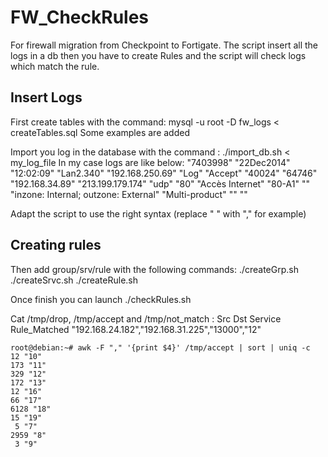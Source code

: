 
# FW_CheckRules

For firewall migration from Checkpoint to Fortigate.
The script insert all the logs in a db then you have to create Rules and the script will check logs which match the rule.

## Insert Logs
First create tables with the command:
    mysql -u root -D fw_logs < createTables.sql
Some examples are added 

Import you log in the database with the command : 
    ./import_db.sh < my_log_file
In my case logs are like below:
    "7403998" "22Dec2014" "12:02:09" "Lan2.340" "192.168.250.69" "Log" "Accept" "40024" "64746" "192.168.34.89" "213.199.179.174" "udp" "80" "Accès Internet" "80-A1" "" "inzone: Internal; outzone: External" "Multi-product" "" ""

Adapt the script to use the right syntax (replace " " with "," for example)

## Creating rules
Then add group/srv/rule with the following commands: 
    ./createGrp.sh
    ./createSrvc.sh
    ./createRule.sh

Once finish you can launch ./checkRules.sh

Cat /tmp/drop, /tmp/accept and /tmp/not_match :
    Src Dst Service Rule_Matched
    "192.168.24.182","192.168.31.225","13000","12"

    root@debian:~# awk -F "," '{print $4}' /tmp/accept | sort | uniq -c
    12 "10"
    173 "11"
    329 "12"
    172 "13"
    12 "16"
    66 "17"
    6128 "18"
    15 "19"
     5 "7"
    2959 "8"
     3 "9"


